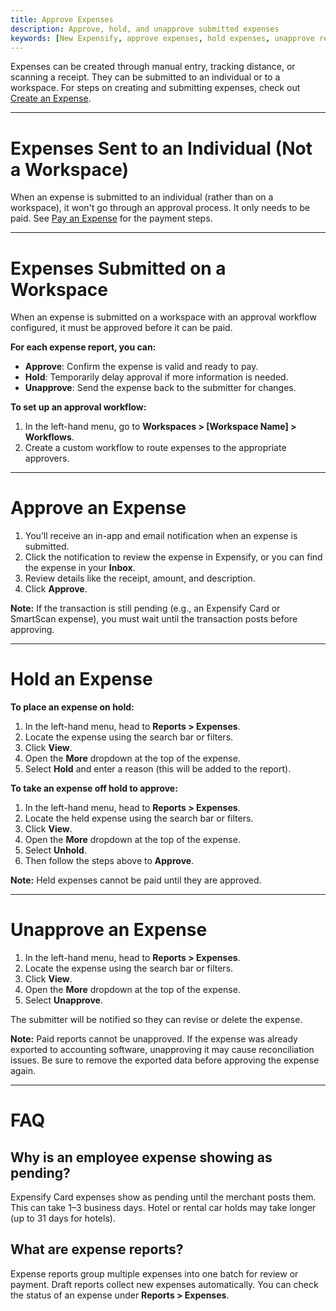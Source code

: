 ```yaml
---
title: Approve Expenses
description: Approve, hold, and unapprove submitted expenses
keywords: [New Expensify, approve expenses, hold expenses, unapprove report, workspace approval workflow, expense approval, reimburse expenses, pending expense, Expensify Card, expense status, expense settings]
---
```

<div id="new-expensify" markdown="1">

Expenses can be created through manual entry, tracking distance, or scanning a receipt. They can be submitted to an individual or to a workspace. For steps on creating and submitting expenses, check out [Create an Expense](https://help.expensify.com/articles/new-expensify/expenses-and-payments/Create-an-expense).

---

# Expenses Sent to an Individual (Not a Workspace)

When an expense is submitted to an individual (rather than on a workspace), it won't go through an approval process. It only needs to be paid. See [Pay an Expense](https://help.expensify.com/articles/new-expensify/expenses-and-payments/Pay-an-expense) for the payment steps.

---

# Expenses Submitted on a Workspace

When an expense is submitted on a workspace with an approval workflow configured, it must be approved before it can be paid. 

**For each expense report, you can:**

- **Approve**: Confirm the expense is valid and ready to pay.
- **Hold**: Temporarily delay approval if more information is needed.
- **Unapprove**: Send the expense back to the submitter for changes.

**To set up an approval workflow:**

1. In the left-hand menu, go to **Workspaces > [Workspace Name] > Workflows**.
2. Create a custom workflow to route expenses to the appropriate approvers.

---

# Approve an Expense

1. You’ll receive an in-app and email notification when an expense is submitted.
2. Click the notification to review the expense in Expensify, or you can find the expense in your **Inbox**. 
3. Review details like the receipt, amount, and description.
4. Click **Approve**.

**Note:** If the transaction is still pending (e.g., an Expensify Card or SmartScan expense), you must wait until the transaction posts before approving.

---

# Hold an Expense

**To place an expense on hold:**

1. In the left-hand menu, head to **Reports > Expenses**.
2. Locate the expense using the search bar or filters.
3. Click **View**.
4. Open the **More** dropdown at the top of the expense.
5. Select **Hold** and enter a reason (this will be added to the report).

**To take an expense off hold to approve:**

1. In the left-hand menu, head to **Reports > Expenses**.
2. Locate the held expense using the search bar or filters.
3. Click **View**.
4. Open the **More** dropdown at the top of the expense.
5. Select **Unhold**.
6. Then follow the steps above to **Approve**.

**Note:** Held expenses cannot be paid until they are approved.

---

# Unapprove an Expense

1. In the left-hand menu, head to **Reports > Expenses**.
2. Locate the expense using the search bar or filters.
3. Click **View**.
4. Open the **More** dropdown at the top of the expense.
5. Select **Unapprove**.

The submitter will be notified so they can revise or delete the expense.

**Note:** Paid reports cannot be unapproved. If the expense was already exported to accounting software, unapproving it may cause reconciliation issues. Be sure to remove the exported data before approving the expense again.

---

# FAQ

## Why is an employee expense showing as pending? 
Expensify Card expenses show as pending until the merchant posts them. This can take 1–3 business days. Hotel or rental car holds may take longer (up to 31 days for hotels).

## What are expense reports? 
Expense reports group multiple expenses into one batch for review or payment. Draft reports collect new expenses automatically. You can check the status of an expense under **Reports > Expenses**.

</div>
